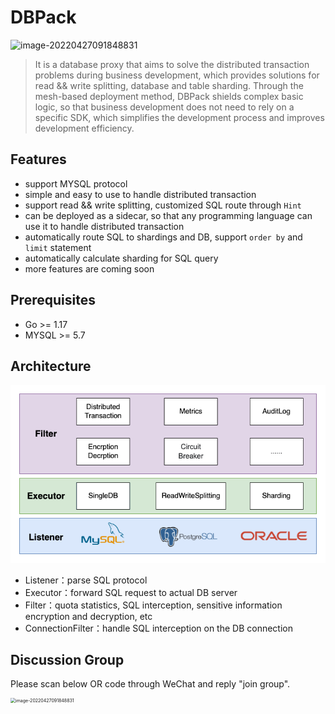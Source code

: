 # DBPack

<img src="https://cectc.github.io/dbpack-doc/images/dbpack.svg" alt="image-20220427091848831" />

> It is a database proxy that aims to solve the distributed transaction problems during business development, which provides solutions for read && write splitting, database and table sharding. Through the mesh-based deployment method, DBPack shields complex basic logic, so that business development does not need to rely on a specific SDK, which simplifies the development process and improves development efficiency.

## Features

+ support MYSQL protocol
+ simple and easy to use to handle distributed transaction
+ support read && write splitting, customized SQL route through `Hint`
+ can be deployed as a sidecar, so that any programming language can use it to handle distributed transaction
+ automatically route SQL to shardings and DB, support `order by` and `limit` statement
+ automatically calculate sharding for SQL query
+ more features are coming soon

## Prerequisites

+ Go >= 1.17
+ MYSQL >= 5.7

## Architecture

![architecture](../images/arch-for-dbpack.drawio.png)

+ Listener：parse SQL protocol
+ Executor：forward SQL request to actual DB server
+ Filter：quota statistics, SQL interception, sensitive information encryption and decryption, etc
+ ConnectionFilter：handle SQL interception on the DB connection

## Discussion Group

Please scan below OR code through WeChat and reply "join group".

<img src="https://cectc.github.io/dbpack-doc/images/image-20220427091848831.png" alt="image-20220427091848831" style="zoom:50%" align="left"/>